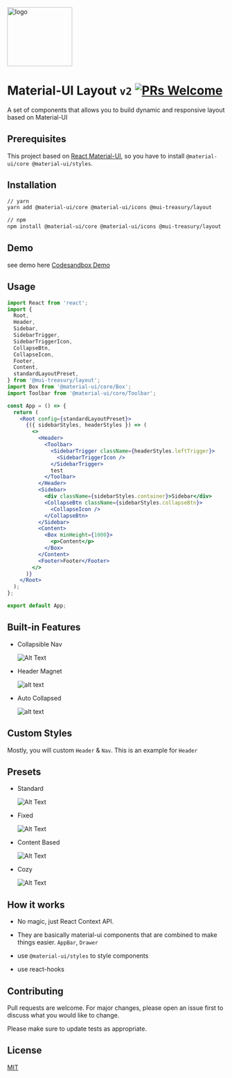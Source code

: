 <img src="https://user-images.githubusercontent.com/18292247/60601737-cb425a00-9ddc-11e9-8cb7-642fa581aa3d.png" alt="logo" width="150" height="136" />

# Material-UI Layout `v2` [![PRs Welcome](https://img.shields.io/badge/PRs-welcome-green.svg)](https://github.com/siriwatknp/mui-layout/pulls)

A set of components that allows you to build dynamic and responsive layout based on Material-UI

## Prerequisites

This project based on [React Material-UI](https://material-ui.com/), so you have to install `@material-ui/core @material-ui/styles`.

## Installation

```bash
// yarn
yarn add @material-ui/core @material-ui/icons @mui-treasury/layout

// npm
npm install @material-ui/core @material-ui/icons @mui-treasury/layout
```

## Demo

see demo here [Codesandbox Demo](https://codesandbox.io/s/material-ui-layout-7mn9xq3nnj)

## Usage

```jsx
import React from 'react';
import {
  Root,
  Header,
  Sidebar,
  SidebarTrigger,
  SidebarTriggerIcon,
  CollapseBtn,
  CollapseIcon,
  Footer,
  Content,
  standardLayoutPreset,
} from '@mui-treasury/layout';
import Box from '@material-ui/core/Box';
import Toolbar from '@material-ui/core/Toolbar';

const App = () => {
  return (
    <Root config={standardLayoutPreset}>
      {({ sidebarStyles, headerStyles }) => (
        <>
          <Header>
            <Toolbar>
              <SidebarTrigger className={headerStyles.leftTrigger}>
                <SidebarTriggerIcon />
              </SidebarTrigger>
              test
            </Toolbar>
          </Header>
          <Sidebar>
            <div className={sidebarStyles.container}>Sidebar</div>
            <CollapseBtn className={sidebarStyles.collapseBtn}>
              <CollapseIcon />
            </CollapseBtn>
          </Sidebar>
          <Content>
            <Box minHeight={1000}>
              <p>Content</p>
            </Box>
          </Content>
          <Footer>Footer</Footer>
        </>
      )}
    </Root>
  );
};

export default App;
```

## Built-in Features

- Collapsible Nav

  ![Alt Text](https://media.giphy.com/media/1BgIQWDxSNQHZS0HiN/giphy.gif)

- Header Magnet

  ![alt text](https://media.giphy.com/media/L0ZQCiCrFiVKaHb5St/giphy.gif)

- Auto Collapsed

  ![alt text](https://media.giphy.com/media/XbySngD0dtVnHeDq1a/giphy.gif)

## Custom Styles

Mostly, you will custom `Header` & `Nav`. This is an example for `Header`

## Presets

- Standard

  ![Alt Text](https://media.giphy.com/media/1jXGr4qb8dVizIUudS/giphy.gif)

- Fixed

  ![Alt Text](https://media.giphy.com/media/fnW25ZYsCtCyrX2aho/giphy.gif)

- Content Based

  ![Alt Text](https://media.giphy.com/media/1ZnFrQUZpCibwtTGj9/giphy.gif)

- Cozy

  ![Alt Text](https://media.giphy.com/media/w9d1LsOBFndXpzV62z/giphy.gif)

## How it works

- No magic, just React Context API.

- They are basically material-ui components that are combined to make things easier.
  `AppBar`, `Drawer`

- use `@material-ui/styles` to style components

- use react-hooks

## Contributing

Pull requests are welcome. For major changes, please open an issue first to discuss what you would like to change.

Please make sure to update tests as appropriate.

## License

[MIT](https://choosealicense.com/licenses/mit/)
